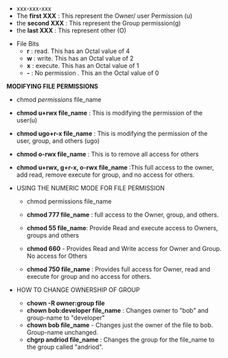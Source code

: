   - xxx-xxx-xxx
  - The **first XXX** : This represent the Owner/ user Permission (u)
  - the **second XXX** : This represent the Group permission(g)
  - the **last XXX** : This represent other (O) 
  
* File Bits
  - **r** : read. This has an Octal value of 4
  - **w** : write. This has an Octal value of 2
  - **x** : execute. This has an Octal value of 1
  - **-** : No permission . This an the Octal value of 0


**MODIFYING FILE PERMISSIONS**
- chmod *permissions* file_name
  
- **chmod u+rwx file_name** : This is modifying the permission of the user(u)
  
- **chmod ugo+r-x file_name** : This is modifying the permission of the user, group, and others (ugo)
  
- **chmod o-rwx file_name** : This is to remove all access for others
  
- **chmod u+rwx, g+r-x, o-rwx file_name** :This full access to the owner, add read, remove execute for group, and no access for others.

* USING THE NUMERIC MODE FOR FILE PERMISSION
  - chmod permissions file_name
  
  - **chmod 777 file_name** : full access to the Owner, group, and others.
  - **chmod 55 file_name**: Provide Read and execute access to Owners, groups and others
  - **chmod 660** - Provides Read and Write access for Owner and Group. No access for Others
  - **chmod 750 file_name** : Provides full access for Owner, read and execute for group and no access for others.

* HOW TO CHANGE OWNERSHIP OF GROUP
  - **chown -R owner:group file**
  - **chown bob:developer file_name** : Changes owner to "bob" and group-name to "developer"
  - **chown bob file_name** - Changes just the owner of the file to bob. Group-name unchanged.
  - **chgrp andriod file_name** : Changes the group for the file_name to the group called "andriod".